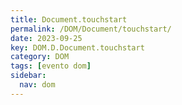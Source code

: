 ```yaml
---
title: Document.touchstart
permalink: /DOM/Document/touchstart/
date: 2023-09-25
key: DOM.D.Document.touchstart
category: DOM
tags: [evento dom]
sidebar:
  nav: dom
---
```

